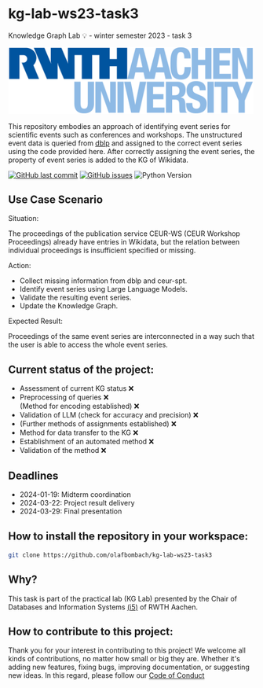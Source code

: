 # kg-lab-ws23-task3
Knowledge Graph Lab 💡 - winter semester 2023 - task 3

<img src="images/RWTH_Logo.png" width="500">

This repository embodies an approach of identifying event series for scientific events such as conferences and workshops. The unstructured event data is queried from [dblp](https://dblp.org/) and assigned to the correct event series using the code provided here. After correctly assigning the event series, the property of event series is added to the KG of Wikidata.

[![GitHub last commit](https://img.shields.io/github/last-commit/olafbombach/kg-lab-ws23-task3.svg)](https://github.com/olafbombach/kg-lab-ws23-task3/commits/main)
[![GitHub issues](https://img.shields.io/github/issues/olafbombach/kg-lab-ws23-task3.svg)](https://github.com/olafbombach/kg-lab-ws23-task3/issues)
![Python Version](https://img.shields.io/badge/Python-3.9%2B-brightgreen)

## Use Case Scenario
Situation:

The proceedings of the publication service CEUR-WS (CEUR Workshop Proceedings) already have entries in Wikidata, but the relation between individual proceedings is insufficient specified or missing.

Action:
<ul>
<li>Collect missing information from dblp and ceur-spt.
<li>Identify event series using Large Language Models.
<li>Validate the resulting event series.
<li>Update the Knowledge Graph.
</ul>

Expected Result:

Proceedings of the same event series are interconnected in a way such that the user is able to access the whole event series.
## Current status of the project:
<ul> 
    <li> Assessment of current KG status ❌ </li>
    <li> Preprocessing of queries ❌ </li>
    <il> (Method for encoding established) ❌ </il>
    <li> Validation of LLM (check for accuracy and precision) ❌ </li>
    <li> (Further methods of assignments established) ❌ </li>
    <li> Method for data transfer to the KG ❌ </li>
    <li> Establishment of an automated method ❌ </li>
    <li> Validation of the method ❌ </li>
</ul>

## Deadlines

- 2024-01-19: Midterm coordination
- 2024-03-22: Project result delivery
- 2024-03-29: Final presentation

## How to install the repository in your workspace:
```bash
git clone https://github.com/olafbombach/kg-lab-ws23-task3
```

## Why?
This task is part of the practical lab (KG Lab) presented by the Chair of Databases and Information Systems [(i5)](https://dbis.rwth-aachen.de/dbis/) of RWTH Aachen.

## How to contribute to this project:
Thank you for your interest in contributing to this project! We welcome all kinds of contributions, no matter how small or big they are. Whether it's adding new features, fixing bugs, improving documentation, or suggesting new ideas.
In this regard, please follow our [Code of Conduct](CONTRIBUTION.md)

